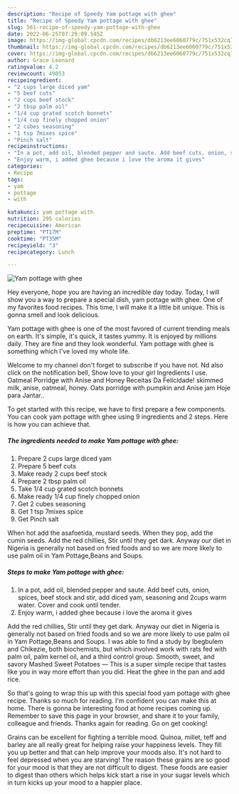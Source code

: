 ```yaml
---
description: "Recipe of Speedy Yam pottage with ghee"
title: "Recipe of Speedy Yam pottage with ghee"
slug: 561-recipe-of-speedy-yam-pottage-with-ghee
date: 2022-06-25T07:29:09.545Z
image: https://img-global.cpcdn.com/recipes/db6213ee6060779c/751x532cq70/yam-pottage-with-ghee-recipe-main-photo.jpg
thumbnail: https://img-global.cpcdn.com/recipes/db6213ee6060779c/751x532cq70/yam-pottage-with-ghee-recipe-main-photo.jpg
cover: https://img-global.cpcdn.com/recipes/db6213ee6060779c/751x532cq70/yam-pottage-with-ghee-recipe-main-photo.jpg
author: Grace Leonard
ratingvalue: 4.2
reviewcount: 49053
recipeingredient:
- "2 cups large diced yam"
- "5 beef cuts"
- "2 cups beef stock"
- "2 tbsp palm oil"
- "1/4 cup grated scotch bonnets"
- "1/4 cup finely chopped onion"
- "2 cubes seasoning"
- "1 tsp 7mixes spice"
- "Pinch salt"
recipeinstructions:
- "In a pot, add oil, blended pepper and saute. Add beef cuts, onion, spices, beef stock and stir, add diced yam, seasoning and 2cups warm water. Cover and cook until tender."
- "Enjoy warm, i added ghee because i love the aroma it gives"
categories:
- Recipe
tags:
- yam
- pottage
- with

katakunci: yam pottage with 
nutrition: 295 calories
recipecuisine: American
preptime: "PT17M"
cooktime: "PT35M"
recipeyield: "3"
recipecategory: Lunch

---
```



![Yam pottage with ghee](https://img-global.cpcdn.com/recipes/db6213ee6060779c/751x532cq70/yam-pottage-with-ghee-recipe-main-photo.jpg)

Hey everyone, hope you are having an incredible day today. Today, I will show you a way to prepare a special dish, yam pottage with ghee. One of my favorites food recipes. This time, I will make it a little bit unique. This is gonna smell and look delicious.

Yam pottage with ghee is one of the most favored of current trending meals on earth. It's simple, it's quick, it tastes yummy. It is enjoyed by millions daily. They are fine and they look wonderful. Yam pottage with ghee is something which I've loved my whole life.

Welcome to my channel don&#39;t forget to subscribe if you have not. Nd also click on the notification bell, Show love to your girl Ingredients I use. Oatmeal Porridge with Anise and Honey Receitas Da Felicidade! skimmed milk, anise, oatmeal, honey. Oats porridge with pumpkin and Anise jam Hoje para Jantar..


To get started with this recipe, we have to first prepare a few components. You can cook yam pottage with ghee using 9 ingredients and 2 steps. Here is how you can achieve that.

<!--inarticleads1-->

##### The ingredients needed to make Yam pottage with ghee:

1. Prepare 2 cups large diced yam
1. Prepare 5 beef cuts
1. Make ready 2 cups beef stock
1. Prepare 2 tbsp palm oil
1. Take 1/4 cup grated scotch bonnets
1. Make ready 1/4 cup finely chopped onion
1. Get 2 cubes seasoning
1. Get 1 tsp 7mixes spice
1. Get Pinch salt


When hot add the asafoetida, mustard seeds. When they pop, add the cumin seeds. Add the red chillies, Stir until they get dark. Anyway our diet in Nigeria is generally not based on fried foods and so we are more likely to use palm oil in Yam Pottage,Beans and Soups. 

<!--inarticleads2-->

##### Steps to make Yam pottage with ghee:

1. In a pot, add oil, blended pepper and saute. Add beef cuts, onion, spices, beef stock and stir, add diced yam, seasoning and 2cups warm water. Cover and cook until tender.
1. Enjoy warm, i added ghee because i love the aroma it gives


Add the red chillies, Stir until they get dark. Anyway our diet in Nigeria is generally not based on fried foods and so we are more likely to use palm oil in Yam Pottage,Beans and Soups. I was able to find a study by Ibegbulem and Chikezie, both biochemists, but which involved work with rats fed with palm oil, palm kernel oil, and a third control group. Smooth, sweet, and savory Mashed Sweet Potatoes — This is a super simple recipe that tastes like you in way more effort than you did. Heat the ghee in the pan and add rice. 

So that's going to wrap this up with this special food yam pottage with ghee recipe. Thanks so much for reading. I'm confident you can make this at home. There is gonna be interesting food at home recipes coming up. Remember to save this page in your browser, and share it to your family, colleague and friends. Thanks again for reading. Go on get cooking!

Grains can be excellent for fighting a terrible mood. Quinoa, millet, teff and barley are all really great for helping raise your happiness levels. They fill you up better and that can help improve your moods also. It's not hard to feel depressed when you are starving! The reason these grains are so good for your mood is that they are not difficult to digest. These foods are easier to digest than others which helps kick start a rise in your sugar levels which in turn kicks up your mood to a happier place.
